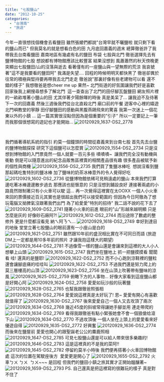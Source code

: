 ```yaml
---
title: "七股鹽山"
date: "2012-10-25"
categories: 
  - "台灣南"
  - "旅遊"
---
```


今年一直很想找個機會去看鹽田 雖然張嬤們都說"台灣早就不曬鹽啦 就只剩下看的鹽山而已" 但我莫名的就是想看白色的田 九月底回嘉義的週末 總算徹爸許了我 帶我去台南看鹽田 嘉南地區有幾處有名的鹽田 布袋 七股與北門 徹爸選擇先去有鹽博物館的七股 想說都有博物館應該比較豐富 結果沒想到 風蕭蕭然的秋天傍晚更突顯出七股鹽田/山的沒落與逝去 看著僅有的一座鹽山與一望無際的荒涼 我哀號著"這不是我要看的鹽田阿" 我滿是失望.... 回程的時候明明天都快黑了 徹爸卻異於往常的積極與堅持要再帶我去北門走走 徹爸說"那裏好像有些老建物可以看 還不錯的樣子" 我想徹爸是想cheer me up 果然~ 北門街道的好氛圍讓我們好是喜歡 回家後我上網搜尋想多了解北門  這一查查出了北門的田仔腳瓦盤鹽田 網友照片裡的一畝畝堆著小鹽山的田 尤其伴著夕陽餘暉的時後 真是美呆了... 讓我迫不及待著下一次的回嘉義 然後三週後我們從台北直殺北門 廟口前的午餐 遊客中心裡的嬉遊 北門嶼教堂的寧靜 田仔腳鹽田的感動與黑腹燕鷗飛來的驚喜 我第一次迷上一個花東以外的小鎮 ... 這一篇其實很沒點但因為是個重要的"引子" 所以一定要記上一筆 而我那個很想寫的遊記也才能開始... ![20120929_1637-DS2_2778](images/8095731218_539cc15655.jpg) 

 

我們循著導航系統的指引 約莫一個鐘頭的時間從嘉義來到台南七股 首先先去台鹽的鹽博物館探探 研究下這個鹽可以怎麼賞 ![20120929_1554-DS2_2734](images/8095728913_0c1e2874eb.jpg) 只是沒想到博物館的入門票竟然一個人就要一百元多些 嘖嘖嘖~  讓我們完全沒有動機與衝動 倒是可以隨意進出的紀念品販售區裡賣的相關產品很有趣 很多產品被賦予新的個性與商機 ![20120929_1556-DS2_2735](images/8095733996_8e588ec9ae.jpg) 我們買了隻鹽冰棒吃  想說沒看到鹽那起碼吃隻特別的鹽冰棒 加了鹽味的奶茶冰棒意外的令人覺得好吃 ![20120929_1602-DS2_2736](images/8095728631_6feb5d8e14.jpg) 從鹽博物館依稀可見稍遠處的鹽山 本來我們打算邊吃著冰棒邊邊散步過去 那應該也挺愜意的 只是沒想到鋪設良好 連接著兩處的小路竟然限制著只有小火車可以駛 這... 再一次覺得這裡實在太OOXX 一個人小火車來回的票價接近百元其實也是很超出我們可以接受範圍的 但因為今日阿徹為了想玩電腦又拗脾氣沒跟著我們出門 為了給愛愛"特別的招待" 我二話不說的花下去了 ![20120929_1609-DS2_2741](images/8095728389_f9b82cb933.jpg) 隨著小火車的前進 眼前的"山"形越來越明顯 只是怎麼是灰的 好像砂石廠阿?! ![20120929_1612-DS2_2744](images/8095728269_fce3574388.jpg) 而沿途除了數處的整修外 更是什麼都沒看見 納ㄟ阿ㄋㄟ... ![20120929_1618-DS2_2749](images/8095727995_4487c194fe.jpg) 幸好到達目的地後 堂堂立著七股鹽山的眼前還有一小座山是白的 ![20120929_1621-DS2_2751](images/8095733138_feeb35edff.jpg) 雖然跟10年前的盛況相比實在不可同日而語 (旅遊DM上一定都是用10多年前的照片 才讓我抱這樣大的期望) ![20120929_1644-DS2_2781](images/8095725601_cd2771e5a6.jpg) 不過像雪一樣的鹽山還是會讓來到這裡的大人小人想攀上山頭 ![20120929_1615-DS2_2747](images/8095733384_56b948dbf1.jpg) 我們坐在鹽地上 抓一把鹽摸摸看 聞聞看 哇! 還真的是鹽耶! ![20120929_1622-DS2_2752](images/8095733040_50f1cfa4d8.jpg) 而不小心跑到涼鞋裡的鹽粒還會讓腳底痛的哇哇叫 ![20120929_1622-DS2_2753](images/8095732934_d9e51589dd.jpg) 不過我們還是努力爬上約莫三層樓高的山頂 ![20120929_1623-DS2_2756](images/8095727421_5704fa4ddb.jpg) 坐在山頂上吹著帶有鹽味的涼風 ![20120929_1625-DS2_2759](images/8095727147_313782afa8.jpg) 俯瞰下方的人事物... 好像大家看到這座鹽山都是好開心阿 ![20120929_1624-DS2_2758](images/8095732548_cf3c1a7d41.jpg) 愛愛如玩沙般的玩著鹽 ![20120929_1628-DS2_2765](images/8095726833_d1a1af8c1a.jpg) 也幫我跟徹爸照張相 ![20120929_1628-DS2_2764](images/8095732212_7c3568e37b.jpg) 愛愛說這裡真是太好玩了! 恩~ 愛愛有開心有喜歡就值得了 ![20120929_1630-DS2_2767](images/8095731892_35cef837a9.jpg) 後來愛愛自己一個人又去攻頂了兩次 ![20120929_1634-DS2_2768](images/8095726447_75c3033f01.jpg) 幾近45度的斜坡常得讓她手腳並用 連走帶爬的 ![20120929_1634-DS2_2769](images/8095726271_f6a09ef129.jpg) 看得我跟徹爸有點小緊張她會不會一個狼傖给滾下山 ![20120929_1634-DS2_2770](images/8095726125_ddaf5acee2.jpg) 不過攻頂後 一個人坐在上頭上的愛愛看來好優遊自得 ![20120929_1635-DS2_2772](images/8095731414_0155650c08.jpg) 好興奮 ![20120929_1636-DS2_2774](images/8095725855_0006e794bc.jpg) 而後來在鹽屋前 愛愛也開心的跟聖誕老公公的麋鹿照相 ![20120929_1647-DS2_2785](images/8095730606_544c5e44f4.jpg) 可見七股鹽山還是可以給人帶來很多樂趣的! ![20120929_1646-DS2_2783](images/8095725355_a190d525fb.jpg) 這是這裡真的不是我的菜阿!! ![20120929_1645-DS2_2782](images/8095730972_e65fe77537.jpg) 停留約莫半小時後 我們便再搭著小火車回博物館處 這次的位置在駕駛座後方  愛愛更是開心了 ![20120929_1655-DS2_2792](images/8095730338_c7ea7c5c68.jpg) 火車ㄅㄨ ㄅㄨ  ㄅㄨ~~~ 是回程 但我們的鹽田小鎮之旅其實才正開始醞釀著~ ![20120929_1659-DS2_2793](images/8095724745_5d9aa7d9e0.jpg) PS. 自己還真是把這裡寫的很難玩的樣子 真是對不住了
